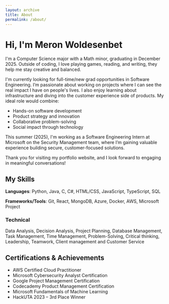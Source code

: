 ```yaml
---
layout: archive
title: About
permalink: /about/
---
```


# Hi, I'm Meron Woldesenbet
I'm a Computer Science major with a Math minor, graduating in December 2025. Outside of coding, I love playing games, reading, and writing, they help me stay creative and balanced.

I'm currently looking for full-time/new grad opportunities in Software Engineering. I’m passionate about working on projects where I can see the real impact I have on people's lives. I also enjoy learning about infrastructure and diving into the customer experience side of products. My ideal role would combine:
- Hands-on software development
- Product strategy and innovation
- Collaborative problem-solving
- Social impact through technology
 
This summer (2025), I'm working as a Software Engineering Intern at Microsoft on the Security Management team, where I’m gaining valuable experience building secure, customer-focused solutions.


Thank you for visiting my portfolio website, and I look forward to engaging in meaningful conversations!



## My Skills

**Languages**: Python, Java, C, C#, HTML/CSS, JavaScript, TypeScript, SQL  


**Frameworks/Tools**: Git, React, MongoDB, Azure, Docker, AWS, Microsoft Project



### Technical
Data Analysis, Decision Analysis, Project Planning, Database Management, Task Management, Time
Management, Problem-Solving, Critical thinking, Leadership, Teamwork, Client management and Customer Service


## Certifications & Achievements

- AWS Certified Cloud Practitioner  
- Microsoft Cybersecurity Analyst Certification  
- Google Project Management Certification  
- Codecademy Product Management Certification  
- Microsoft Fundamentals of Machine Learning  
- HackUTA 2023 – 3rd Place Winner
